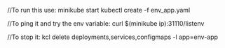 //To run this use:
minikube start
kubectl create -f env_app.yaml

//To ping it and try the env variable:
curl $(minikube ip):31110/listenv

//To stop it:
kcl delete deployments,services,configmaps -l app=env-app
